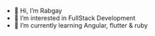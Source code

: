 - 👋 Hi, I’m Rabgay
- 👀 I’m interested in FullStack Development
- 🌱 I’m currently learning Angular, flutter & ruby
<!---
snixie/snixie is a ✨ special ✨ repository because its `README.md` (this file) appears on your GitHub profile.
You can click the Preview link to take a look at your changes.
--->
